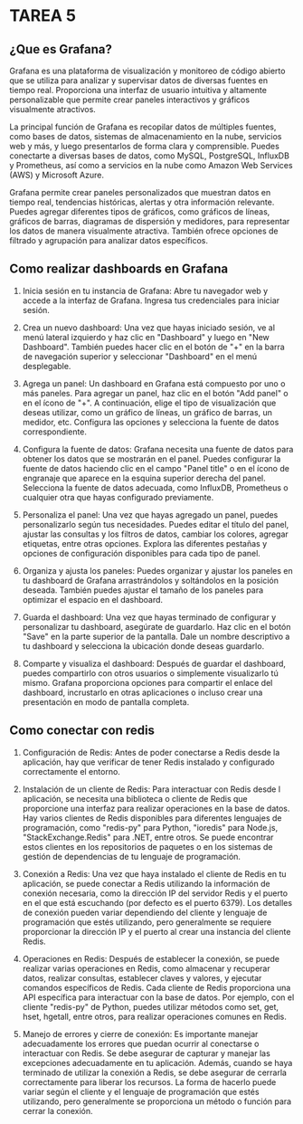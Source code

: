 #                               TAREA 5
## ¿Que es Grafana?
 Grafana es una plataforma de visualización y monitoreo de código abierto que se utiliza para analizar y supervisar datos de diversas fuentes en tiempo real. Proporciona una interfaz de usuario intuitiva y altamente personalizable que permite crear paneles interactivos y gráficos visualmente atractivos.

La principal función de Grafana es recopilar datos de múltiples fuentes, como bases de datos, sistemas de almacenamiento en la nube, servicios web y más, y luego presentarlos de forma clara y comprensible. Puedes conectarte a diversas bases de datos, como MySQL, PostgreSQL, InfluxDB y Prometheus, así como a servicios en la nube como Amazon Web Services (AWS) y Microsoft Azure.

Grafana permite crear paneles personalizados que muestran datos en tiempo real, tendencias históricas, alertas y otra información relevante. Puedes agregar diferentes tipos de gráficos, como gráficos de líneas, gráficos de barras, diagramas de dispersión y medidores, para representar los datos de manera visualmente atractiva. También ofrece opciones de filtrado y agrupación para analizar datos específicos.

## Como realizar dashboards en Grafana

1. Inicia sesión en tu instancia de Grafana: Abre tu navegador web y accede a la interfaz de Grafana. Ingresa tus credenciales para iniciar sesión.

2. Crea un nuevo dashboard: Una vez que hayas iniciado sesión, ve al menú lateral izquierdo y haz clic en "Dashboard" y luego en "New Dashboard". También puedes hacer clic en el botón de "+" en la barra de navegación superior y seleccionar "Dashboard" en el menú desplegable.

3. Agrega un panel: Un dashboard en Grafana está compuesto por uno o más paneles. Para agregar un panel, haz clic en el botón "Add panel" o en el ícono de "+". A continuación, elige el tipo de visualización que deseas utilizar, como un gráfico de líneas, un gráfico de barras, un medidor, etc. Configura las opciones y selecciona la fuente de datos correspondiente.

4. Configura la fuente de datos: Grafana necesita una fuente de datos para obtener los datos que se mostrarán en el panel. Puedes configurar la fuente de datos haciendo clic en el campo "Panel title" o en el ícono de engranaje que aparece en la esquina superior derecha del panel. Selecciona la fuente de datos adecuada, como InfluxDB, Prometheus o cualquier otra que hayas configurado previamente.

5. Personaliza el panel: Una vez que hayas agregado un panel, puedes personalizarlo según tus necesidades. Puedes editar el título del panel, ajustar las consultas y los filtros de datos, cambiar los colores, agregar etiquetas, entre otras opciones. Explora las diferentes pestañas y opciones de configuración disponibles para cada tipo de panel.

6. Organiza y ajusta los paneles: Puedes organizar y ajustar los paneles en tu dashboard de Grafana arrastrándolos y soltándolos en la posición deseada. También puedes ajustar el tamaño de los paneles para optimizar el espacio en el dashboard.

7. Guarda el dashboard: Una vez que hayas terminado de configurar y personalizar tu dashboard, asegúrate de guardarlo. Haz clic en el botón "Save" en la parte superior de la pantalla. Dale un nombre descriptivo a tu dashboard y selecciona la ubicación donde deseas guardarlo.

8. Comparte y visualiza el dashboard: Después de guardar el dashboard, puedes compartirlo con otros usuarios o simplemente visualizarlo tú mismo. Grafana proporciona opciones para compartir el enlace del dashboard, incrustarlo en otras aplicaciones o incluso crear una presentación en modo de pantalla completa.


## Como conectar con redis

1. Configuración de Redis: Antes de poder conectarse a Redis desde la aplicación, hay que verificar de tener Redis instalado y configurado correctamente el entorno. 

2. Instalación de un cliente de Redis: Para interactuar con Redis desde l aplicación, se necesita una biblioteca o cliente de Redis que proporcione una interfaz para realizar operaciones en la base de datos. Hay varios clientes de Redis disponibles para diferentes lenguajes de programación, como "redis-py" para Python, "ioredis" para Node.js, "StackExchange.Redis" para .NET, entre otros. Se puede encontrar estos clientes en los repositorios de paquetes o en los sistemas de gestión de dependencias de tu lenguaje de programación.

3. Conexión a Redis: Una vez que haya instalado el cliente de Redis en tu aplicación, se puede conectar a Redis utilizando la información de conexión necesaria, como la dirección IP del servidor Redis y el puerto en el que está escuchando (por defecto es el puerto 6379). Los detalles de conexión pueden variar dependiendo del cliente y lenguaje de programación que estés utilizando, pero generalmente se requiere proporcionar la dirección IP y el puerto al crear una instancia del cliente Redis.

4. Operaciones en Redis: Después de establecer la conexión, se puede realizar varias operaciones en Redis, como almacenar y recuperar datos, realizar consultas, establecer claves y valores, y ejecutar comandos específicos de Redis. Cada cliente de Redis proporciona una API específica para interactuar con la base de datos. Por ejemplo, con el cliente "redis-py" de Python, puedes utilizar métodos como set, get, hset, hgetall, entre otros, para realizar operaciones comunes en Redis.

5. Manejo de errores y cierre de conexión: Es importante manejar adecuadamente los errores que puedan ocurrir al conectarse o interactuar con Redis. Se debe asegurar de capturar y manejar las excepciones adecuadamente en tu aplicación. Además, cuando se haya terminado de utilizar la conexión a Redis, se debe asegurar de cerrarla correctamente para liberar los recursos. La forma de hacerlo puede variar según el cliente y el lenguaje de programación que estés utilizando, pero generalmente se proporciona un método o función para cerrar la conexión.